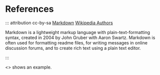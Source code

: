 # References

::: attribution cc-by-sa [Markdown](https://en.wikipedia.org/w/index.php?title=Markdown&oldid=975764292) [Wikipedia Authors](https://en.wikipedia.org/w/index.php?title=Markdown&action=history)

Markdown is a lightweight markup language with plain-text-formatting syntax, created in 2004 by John Gruber with Aaron Swartz.
Markdown is often used for formatting readme files, for writing messages in online discussion forums, and to create rich text using a plain text editor.

:::

<<wikipedia-authors-markdown>> shows an example.
